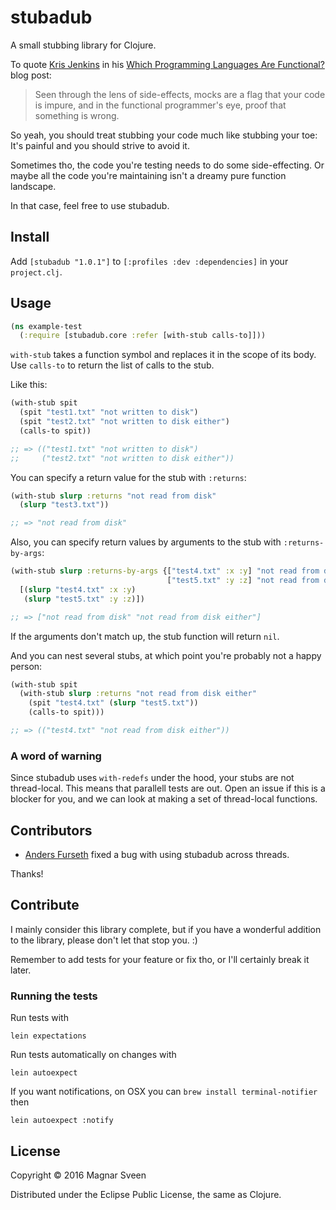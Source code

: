 # stubadub

A small stubbing library for Clojure.

To quote [Kris Jenkins](https://twitter.com/krisajenkins) in his [Which Programming Languages Are Functional?](http://blog.jenkster.com/2015/12/which-programming-languages-are-functional.html) blog post:

> Seen through the lens of side-effects, mocks are a flag that your code is
> impure, and in the functional programmer's eye, proof that something is wrong.

So yeah, you should treat stubbing your code much like stubbing your toe: It's
painful and you should strive to avoid it.

Sometimes tho, the code you're testing needs to do some side-effecting. Or maybe
all the code you're maintaining isn't a dreamy pure function landscape.

In that case, feel free to use stubadub.

## Install

Add `[stubadub "1.0.1"]` to `[:profiles :dev :dependencies]` in your `project.clj`.

## Usage

```clj
(ns example-test
  (:require [stubadub.core :refer [with-stub calls-to]]))
```

`with-stub` takes a function symbol and replaces it in the scope of its body.
Use `calls-to` to return the list of calls to the stub.

Like this:

```clj
(with-stub spit
  (spit "test1.txt" "not written to disk")
  (spit "test2.txt" "not written to disk either")
  (calls-to spit))

;; => (("test1.txt" "not written to disk")
;;     ("test2.txt" "not written to disk either"))
```

You can specify a return value for the stub with `:returns`:

```clj
(with-stub slurp :returns "not read from disk"
  (slurp "test3.txt"))

;; => "not read from disk"
```

Also, you can specify return values by arguments to the stub with
`:returns-by-args`:

```clj
(with-stub slurp :returns-by-args {["test4.txt" :x :y] "not read from disk"
                                   ["test5.txt" :y :z] "not read from disk either"}
  [(slurp "test4.txt" :x :y)
   (slurp "test5.txt" :y :z)])

;; => ["not read from disk" "not read from disk either"]
```

If the arguments don't match up, the stub function will return `nil`.

And you can nest several stubs, at which point you're probably not a happy
person:

```clj
(with-stub spit
  (with-stub slurp :returns "not read from disk either"
    (spit "test4.txt" (slurp "test5.txt"))
    (calls-to spit)))

;; => (("test4.txt" "not read from disk either"))
```

### A word of warning

Since stubadub uses `with-redefs` under the hood, your stubs are not
thread-local. This means that parallell tests are out. Open an issue if this is
a blocker for you, and we can look at making a set of thread-local functions.

## Contributors

- [Anders Furseth](https://github.com/andersfurseth) fixed a bug with using stubadub across threads.

Thanks!

## Contribute

I mainly consider this library complete, but if you have a wonderful addition to
the library, please don't let that stop you. :)

Remember to add tests for your feature or fix tho, or I'll
certainly break it later.

### Running the tests

Run tests with

    lein expectations

Run tests automatically on changes with

    lein autoexpect

If you want notifications, on OSX you can `brew install terminal-notifier` then

    lein autoexpect :notify

## License

Copyright © 2016 Magnar Sveen

Distributed under the Eclipse Public License, the same as Clojure.
